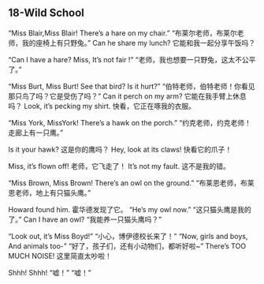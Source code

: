 ## 18-Wild School

“Miss Blair,Miss Blair! There’s a hare on my chair.”
“布莱尔老师，布莱尔老师，我的座椅上有只野兔。”
Can he share my lunch?
它能和我一起分享午饭吗？


“Can I have a hare? Miss, It’s not fair !”
“老师，我也想要一只野兔，这太不公平了。”


“Miss Burt, Miss Burt! See that bird? Is it hurt?”
“伯特老师，伯特老师！你看见那只鸟了吗？它是受伤了吗？”
Can it perch on my arm?
它能在我手臂上休息吗？
Look, it’s pecking my shirt.
快看，它正在啄我的衣服。


“Miss York, MissYork! There’s a hawk on the porch.”
“约克老师，约克老师！走廊上有一只鹰。”


Is it your hawk?
这是你的鹰吗？
Hey, look at its claws!
快看它的爪子！


Miss, it’s flown off!
老师，它飞走了！
It’s not my fault.
这不是我的错。


“Miss Brown, Miss Brown! There’s an owl on the ground.”
“布莱恩老师，布莱恩老师，地上有只猫头鹰。”


Howard found him.
霍华德发现了它。
“He’s my owl now.”
“这只猫头鹰是我的了。”
Can I have an owl?
“我能养一只猫头鹰吗？”


“Look out, it’s Miss Boyd!”
“小心，博伊德校长来了！”
“Now, girls and boys, And animals too-”
“好了，孩子们，还有小动物们，都听好啦~”
There’s TOO MUCH NOISE!
这里简直太吵啦！

Shhh! Shhh!
“嘘！” “嘘！”
